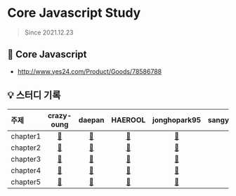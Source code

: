 # Core Javascript Study

> Since 2021.12.23

## 📘 Core Javascript

- http://www.yes24.com/Product/Goods/78586788

## 💡 스터디 기록

| 주제     |         crazy-oung          |         daepan          |         HAEROOL          |         jonghopark95          |         sangyun5108          |
| :------- | :-------------------------: | :---------------------: | :----------------------: | :---------------------------: | :--------------------------: |
| chapter1 | [🔗](./chapter1/crazy-oung) | [🔗](./chapter1/daepan) | [🔗](./chapter1/HAEROOL) | [🔗](./chapter1/jonghopark95) | [🔗](./chapter1/sangyun5108) |
| chapter2 | [🔗](./chapter2/crazy-oung) | [🔗](./chapter2/daepan) | [🔗](./chapter2/HAEROOL) | [🔗](./chapter2/jonghopark95) | [🔗](./chapter2/sangyun5108) |
| chapter3 | [🔗](./chapter3/crazy-oung) | [🔗](./chapter3/daepan) | [🔗](./chapter3/HAEROOL) | [🔗](./chapter3/jonghopark95) | [🔗](./chapter3/sangyun5108) |
| chapter4 | [🔗](./chapter4/crazy-oung) | [🔗](./chapter4/daepan) | [🔗](./chapter4/HAEROOL) | [🔗](./chapter4/jonghopark95) | [🔗](./chapter4/sangyun5108) |
| chapter5 | [🔗](./chapter5/crazy-oung) | [🔗](./chapter5/daepan) | [🔗](./chapter5/HAEROOL) | [🔗](./chapter5/jonghopark95) | [🔗](./chapter5/sangyun5108) |
